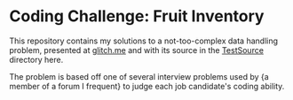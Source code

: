 # Coding Challenge: Fruit Inventory

This repository contains my solutions to a not-too-complex data handling problem, presented at [glitch.me](https://resonant-shoulder.glitch.me/) and with its source in the [TestSource](TestSource) directory here.

The problem is based off one of several interview problems used by {a member of a forum I frequent} to judge each job candidate's coding ability.